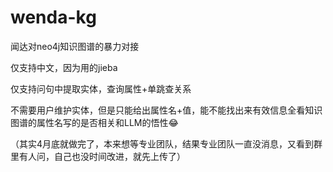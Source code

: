 # wenda-kg
闻达对neo4j知识图谱的暴力对接

仅支持中文，因为用的jieba

仅支持问句中提取实体，查询属性+单跳查关系

不需要用户维护实体，但是只能给出属性名+值，能不能找出来有效信息全看知识图谱的属性名写的是否相关和LLM的悟性😂

（其实4月底就做完了，本来想等专业团队，结果专业团队一直没消息，又看到群里有人问，自己也没时间改进，就先上传了）
